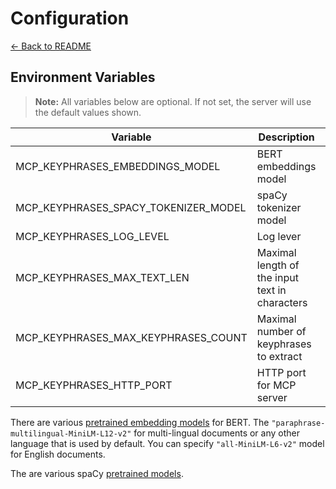 # Configuration

[← Back to README](../README.md)

## Environment Variables

> **Note:** All variables below are optional. If not set, the server will use the default values shown.

| Variable                             | Description                                    | Default Value                           |
|--------------------------------------|------------------------------------------------|-----------------------------------------|
| MCP_KEYPHRASES_EMBEDDINGS_MODEL      | BERT embeddings model                          | `paraphrase-multilingual-MiniLM-L12-v2` |
| MCP_KEYPHRASES_SPACY_TOKENIZER_MODEL | spaCy tokenizer model                          | `en_core_web_trf`                       |
| MCP_KEYPHRASES_LOG_LEVEL             | Log lever                                      | `INFO`                                  |
| MCP_KEYPHRASES_MAX_TEXT_LEN          | Maximal length of the input text in characters | `6000`                                  |
| MCP_KEYPHRASES_MAX_KEYPHRASES_COUNT  | Maximal number of keyphrases to extract        | `elastic`                               |
| MCP_KEYPHRASES_HTTP_PORT             | HTTP port for MCP server                       | `apple_health_data`                     |


There are various [pretrained embedding models](https://www.sbert.net/docs/sentence_transformer/pretrained_models.html)
for BERT. The `"paraphrase-multilingual-MiniLM-L12-v2"` for multi-lingual documents or any other language that is used by default. You can specify `"all-MiniLM-L6-v2"` model for English documents.

The are various spaCy [pretrained models](https://spacy.io/models/en/#en_core_web_trf).

